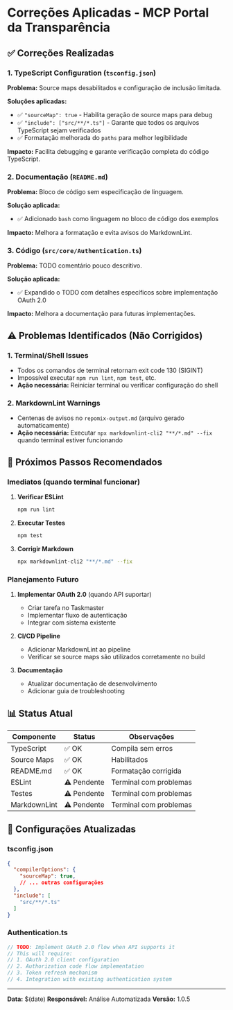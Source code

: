 # Correções Aplicadas - MCP Portal da Transparência

## ✅ Correções Realizadas

### 1. TypeScript Configuration (`tsconfig.json`)

**Problema:** Source maps desabilitados e configuração de inclusão limitada.

**Soluções aplicadas:**

- ✅ `"sourceMap": true` - Habilita geração de source maps para debug
- ✅ `"include": ["src/**/*.ts"]` - Garante que todos os arquivos TypeScript sejam verificados
- ✅ Formatação melhorada do `paths` para melhor legibilidade

**Impacto:** Facilita debugging e garante verificação completa do código TypeScript.

### 2. Documentação (`README.md`)

**Problema:** Bloco de código sem especificação de linguagem.

**Solução aplicada:**

- ✅ Adicionado `bash` como linguagem no bloco de código dos exemplos

**Impacto:** Melhora a formatação e evita avisos do MarkdownLint.

### 3. Código (`src/core/Authentication.ts`)

**Problema:** TODO comentário pouco descritivo.

**Solução aplicada:**

- ✅ Expandido o TODO com detalhes específicos sobre implementação OAuth 2.0

**Impacto:** Melhora a documentação para futuras implementações.

## ⚠️ Problemas Identificados (Não Corrigidos)

### 1. Terminal/Shell Issues

- Todos os comandos de terminal retornam exit code 130 (SIGINT)
- Impossível executar `npm run lint`, `npm test`, etc.
- **Ação necessária:** Reiniciar terminal ou verificar configuração do shell

### 2. MarkdownLint Warnings

- Centenas de avisos no `repomix-output.md` (arquivo gerado automaticamente)
- **Ação necessária:** Executar `npx markdownlint-cli2 "**/*.md" --fix` quando terminal estiver funcionando

## 🚀 Próximos Passos Recomendados

### Imediatos (quando terminal funcionar)

1. **Verificar ESLint**

   ```bash
   npm run lint
   ```

2. **Executar Testes**

   ```bash
   npm test
   ```

3. **Corrigir Markdown**

   ```bash
   npx markdownlint-cli2 "**/*.md" --fix
   ```

### Planejamento Futuro

1. **Implementar OAuth 2.0** (quando API suportar)
   - Criar tarefa no Taskmaster
   - Implementar fluxo de autenticação
   - Integrar com sistema existente

2. **CI/CD Pipeline**
   - Adicionar MarkdownLint ao pipeline
   - Verificar se source maps são utilizados corretamente no build

3. **Documentação**
   - Atualizar documentação de desenvolvimento
   - Adicionar guia de troubleshooting

## 📊 Status Atual

| Componente | Status | Observações |
|------------|--------|-------------|
| TypeScript | ✅ OK | Compila sem erros |
| Source Maps | ✅ OK | Habilitados |
| README.md | ✅ OK | Formatação corrigida |
| ESLint | ⚠️ Pendente | Terminal com problemas |
| Testes | ⚠️ Pendente | Terminal com problemas |
| MarkdownLint | ⚠️ Pendente | Terminal com problemas |

## 🔧 Configurações Atualizadas

### tsconfig.json

```json
{
  "compilerOptions": {
    "sourceMap": true,
    // ... outras configurações
  },
  "include": [
    "src/**/*.ts"
  ]
}
```

### Authentication.ts

```typescript
// TODO: Implement OAuth 2.0 flow when API supports it
// This will require:
// 1. OAuth 2.0 client configuration
// 2. Authorization code flow implementation
// 3. Token refresh mechanism
// 4. Integration with existing authentication system
```

---

**Data:** $(date)
**Responsável:** Análise Automatizada
**Versão:** 1.0.5
